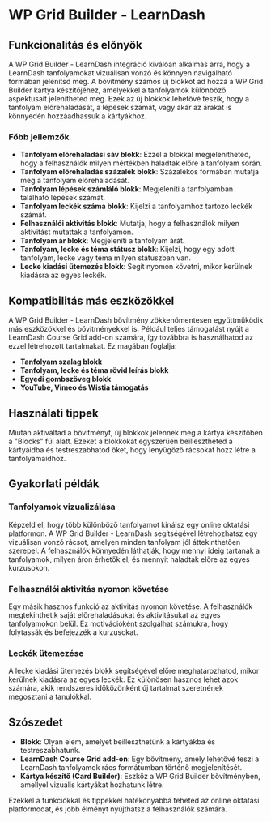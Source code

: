 # WP Grid Builder - LearnDash

## Funkcionalitás és előnyök

A WP Grid Builder - LearnDash integráció kiválóan alkalmas arra, hogy a LearnDash tanfolyamokat vizuálisan vonzó és könnyen navigálható formában jelenítsd meg. A bővítmény számos új blokkot ad hozzá a WP Grid Builder kártya készítőjéhez, amelyekkel a tanfolyamok különböző aspektusait jelenítheted meg. Ezek az új blokkok lehetővé teszik, hogy a tanfolyam előrehaladását, a lépések számát, vagy akár az árakat is könnyedén hozzáadhassuk a kártyákhoz.

### Főbb jellemzők

- **Tanfolyam előrehaladási sáv blokk**: Ezzel a blokkal megjelenítheted, hogy a felhasználók milyen mértékben haladtak előre a tanfolyam során.
- **Tanfolyam előrehaladás százalék blokk**: Százalékos formában mutatja meg a tanfolyam előrehaladását.
- **Tanfolyam lépések számláló blokk**: Megjeleníti a tanfolyamban található lépések számát.
- **Tanfolyam leckék száma blokk**: Kijelzi a tanfolyamhoz tartozó leckék számát.
- **Felhasználói aktivitás blokk**: Mutatja, hogy a felhasználók milyen aktivitást mutattak a tanfolyamon.
- **Tanfolyam ár blokk**: Megjeleníti a tanfolyam árát.
- **Tanfolyam, lecke és téma státusz blokk**: Kijelzi, hogy egy adott tanfolyam, lecke vagy téma milyen státuszban van.
- **Lecke kiadási ütemezés blokk**: Segít nyomon követni, mikor kerülnek kiadásra az egyes leckék.

## Kompatibilitás más eszközökkel

A WP Grid Builder - LearnDash bővítmény zökkenőmentesen együttműködik más eszközökkel és bővítményekkel is. Például teljes támogatást nyújt a LearnDash Course Grid add-on számára, így továbbra is használhatod az ezzel létrehozott tartalmakat. Ez magában foglalja:

- **Tanfolyam szalag blokk**
- **Tanfolyam, lecke és téma rövid leírás blokk**
- **Egyedi gombszöveg blokk**
- **YouTube, Vimeo és Wistia támogatás**

## Használati tippek

Miután aktiváltad a bővítményt, új blokkok jelennek meg a kártya készítőben a "Blocks" fül alatt. Ezeket a blokkokat egyszerűen beillesztheted a kártyáidba és testreszabhatod őket, hogy lenyűgöző rácsokat hozz létre a tanfolyamaidhoz.

## Gyakorlati példák

### Tanfolyamok vizualizálása

Képzeld el, hogy több különböző tanfolyamot kínálsz egy online oktatási platformon. A WP Grid Builder - LearnDash segítségével létrehozhatsz egy vizuálisan vonzó rácsot, amelyen minden tanfolyam jól áttekinthetően szerepel. A felhasználók könnyedén láthatják, hogy mennyi ideig tartanak a tanfolyamok, milyen áron érhetők el, és mennyit haladtak előre az egyes kurzusokon.

### Felhasználói aktivitás nyomon követése

Egy másik hasznos funkció az aktivitás nyomon követése. A felhasználók megtekinthetik saját előrehaladásukat és aktivitásukat az egyes tanfolyamokon belül. Ez motivációként szolgálhat számukra, hogy folytassák és befejezzék a kurzusokat.

### Leckék ütemezése

A lecke kiadási ütemezés blokk segítségével előre meghatározhatod, mikor kerülnek kiadásra az egyes leckék. Ez különösen hasznos lehet azok számára, akik rendszeres időközönként új tartalmat szeretnének megosztani a tanulókkal.

## Szószedet

- **Blokk**: Olyan elem, amelyet beilleszthetünk a kártyákba és testreszabhatunk.
- **LearnDash Course Grid add-on**: Egy bővítmény, amely lehetővé teszi a LearnDash tanfolyamok rács formátumban történő megjelenítését.
- **Kártya készítő (Card Builder)**: Eszköz a WP Grid Builder bővítményben, amellyel vizuális kártyákat hozhatunk létre.

Ezekkel a funkciókkal és tippekkel hatékonyabbá teheted az online oktatási platformodat, és jobb élményt nyújthatsz a felhasználók számára.
